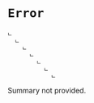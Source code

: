 # <code><span title="undefined">Error</span></code>

```
ட 
  ட 
    ட 
      ட 
        ட 
          ட 
            ட 
```

Summary not provided.

